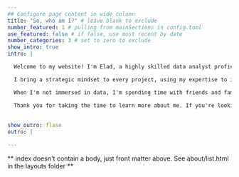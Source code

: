 ```yaml
---
## Configure page content in wide column
title: "So, who am I?" # leave blank to exclude
number_featured: 1 # pulling from mainSections in config.toml
use_featured: false # if false, use most recent by date
number_categories: 3 # set to zero to exclude
show_intro: true
intro: |

  Welcome to my website! I'm Elad, a highly skilled data analyst proficient in SQL, Tableau, Excel, R, and Python. In my academic years I've spearheaded dozens of experiments (some published in top journals) which provided me with extensive experience in analyzing, visualizing, and extracting valuable insights from big-data & developing a keen eye for detail and a passion for transforming data into actionable insights.

  I bring a strategic mindset to every project, using my expertise to identify patterns, trends, and valuable opportunities. Whether I'm building a dashboard in Tableau, conducting advanced statistical analysis in R, or crafting complex queries in SQL, I'm always pushing myself to deliver the highest-quality work possible.

  When I'm not immersed in data, I'm spending time with friends and family, talking long walks while listening to a good podcast, and breaking new personal records in CrossFit training. I believe that success requires balance, and I bring that same level of dedication and discipline to everything I do.

  Thank you for taking the time to learn more about me. If you're looking for a data analysis professional who will deliver results, I'm your person. Let's connect and start making data-driven decisions that drive success! :)
  
  
show_outro: flase
outro: |

---
```


** index doesn't contain a body, just front matter above.
See about/list.html in the layouts folder **